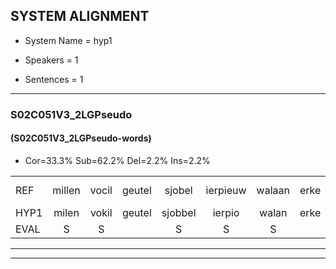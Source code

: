 
## SYSTEM ALIGNMENT

- System Name = hyp1

- Speakers = 1

- Sentences = 1

---

### S02C051V3_2LGPseudo

#### (S02C051V3_2LGPseudo-words)

- Cor=33.3%	Sub=62.2%	Del=2.2%	Ins=2.2%

|  |  |  |  |  |  |  |  |  |  |  |  |  |  |  |  |  |  |  |  |  |  |  |  |  |  |  |  |  |  |  |  |  |  |  |  |  |  |  |  |  |  |  |  |  |  |
|:--- |:---:|:---:|:---:|:---:|:---:|:---:|:---:|:---:|:---:|:---:|:---:|:---:|:---:|:---:|:---:|:---:|:---:|:---:|:---:|:---:|:---:|:---:|:---:|:---:|:---:|:---:|:---:|:---:|:---:|:---:|:---:|:---:|:---:|:---:|:---:|:---:|:---:|:---:|:---:|:---:|:---:|:---:|:---:|:---:|:---:|
| REF | millen | vocil | geutel | sjobel | ierpieuw | walaan | erke | haweel |  | saarweng | gevicht | eemde | bepoud | orstalk | veten | gefouw*(gevouw) | * | * | vurpaand | nizung | fiewon | kneurem | vawaai | strellen | zwieten | * | foetbans | oonste | muider | grijnken | schielstaug | * | prilsood | vloender | milste | veurder | kloeien | ulen | orponk | schodig | ijpo | menuur | spreikje | hiffreeuw | wooien |
| HYP1 | milen | vokil | geutel | sjobbel | ierpio | walan | erke | haweel | sar | weng | gevicht | imder | bebouwd | orstalk |  | vitten | geval | vuurvuurpan | vuurpent | nising | fiwon | kneuren | vanwai | strellen | zweten | f | foetbans | onster | muider | grijnken | schielstaug | bria | brilsoot | vlunder | milster | verder | kloeien | ulen | orponk | schoddig | epo | minnuur | spreikje | hifreuw | wooien |
| EVAL | S | S |  | S | S | S |  |  | I | S |  | S | S |  | D | S | S | S | S | S | S | S | S |  | S | S |  | S |  |  |  | S | S | S | S | S |  |  |  | S | S | S |  | S |  |
---

---

